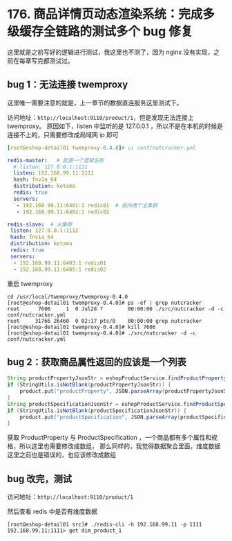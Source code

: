 # 176. 商品详情页动态渲染系统：完成多级缓存全链路的测试多个 bug 修复

这里就是之前写好的逻辑进行测试，我这里也不测了，因为 nginx 没有实现，之前在每章写完都测试过。

## bug 1：无法连接 twemproxy
这里唯一需要注意的就是，上一章节的数据直连服务这里测试下。

访问地址：`http://localhost:9110/product/1`，但是发现无法连接上 twemproxy。
原因如下，listen 中监听的是 127.0.0.1 ，所以不是在本机的时候是连接不上的，只需要修改成局域网 ip 即可

```yml
[root@eshop-detail01 twemproxy-0.4.0]# vi conf/nutcracker.yml

redis-master:   # 配置一个逻辑名称
  # listen: 127.0.0.1:1111
  listen: 192.168.99.11:1111
  hash: fnv1a_64
  distribution: ketama
  redis: true
  servers:
   - 192.168.99.11:6401:1 redis01  # 指向两个主集群
   - 192.168.99.11:6402:1 redis02

redis-slave:  # 从集群
 listen: 127.0.0.1:1112
 hash: fnv1a_64
 distribution: ketama
 redis: true
 servers:
  - 192.168.99.11:6403:1 redis01
  - 192.168.99.11:6405:1 redis02
```

重启 twemproxy

```
cd /usr/local/twemproxy/twemproxy-0.4.0
[root@eshop-detail01 twemproxy-0.4.0]# ps -ef | grep nutcracker
root      7606     1  0 Jul28 ?        00:00:00 ./src/nutcracker -d -c conf/nutcracker.yml
root     31766 26460  0 02:17 pts/0    00:00:00 grep nutcracker
[root@eshop-detail01 twemproxy-0.4.0]# kill 7606
[root@eshop-detail01 twemproxy-0.4.0]# ./src/nutcracker -d -c conf/nutcracker.yml
```
## bug 2：获取商品属性返回的应该是一个列表

```java
String productPropertyJsonStr = eshopProductService.findProductPropertyByProductId(productId);
if (StringUtils.isNotBlank(productPropertyJsonStr)) {
    product.put("productProperty", JSON.parseArray(productPropertyJsonStr));
}
String productSpecificationJsonStr = eshopProductService.findProductSpecificationByProductId(productId);
if (StringUtils.isNotBlank(productSpecificationJsonStr)) {
    product.put("productSpecification", JSON.parseArray(productSpecificationJsonStr));
}
```

获取 ProductProperty 与 ProductSpecification ，一个商品都有多个属性和规格，所以这里也需要修改成数组，
那么同样的，我觉得数据聚合里面，维度数据这里之前也是错误的，也应该修改成数组

## bug 改完，测试


访问地址：`http://localhost:9110/product/1`

然后查看 redis 中是否有维度数据

```
[root@eshop-detail01 src]# ./redis-cli -h 192.168.99.11 -p 1111
192.168.99.11:1111> get dim_product_1
```


<iframe  height="500px" width="100%" frameborder=0 allowfullscreen="true" :src="$withBase('/ads.html')"></iframe>